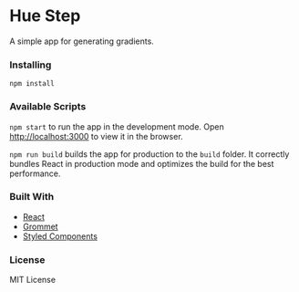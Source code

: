 # Hue Step

A simple app for generating gradients.

### Installing

`npm install`

### Available Scripts

`npm start` to run the app in the development mode.
Open [http://localhost:3000](http://localhost:3000) to view it in the browser.

`npm run build` builds the app for production to the `build` folder.
It correctly bundles React in production mode and optimizes the build for the best performance.

### Built With

- [React](https://reactjs.org)
- [Grommet](https://v2.grommet.io)
- [Styled Components](https://www.styled-components.com)

### License

MIT License
